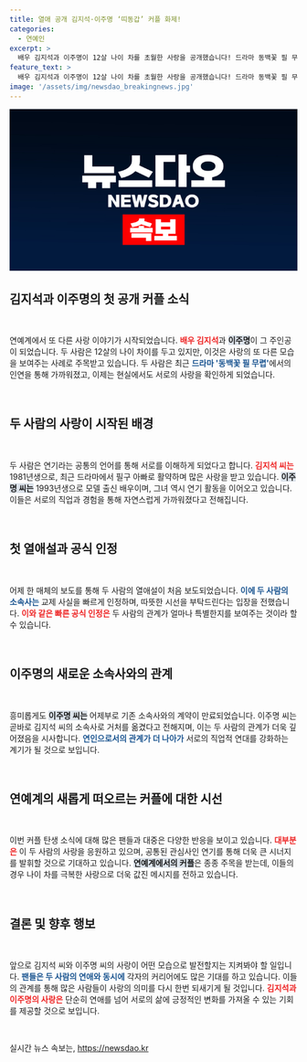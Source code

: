 ```yaml
---
title: 열애 공개 김지석·이주명 ‘띠동갑’ 커플 화제!
categories:
  - 연예인
excerpt: >
  배우 김지석과 이주명이 12살 나이 차를 초월한 사랑을 공개했습니다! 드라마 동백꽃 필 무렵의 필구 아빠가 모델 출신 배우와의 연애를 인정하며 화제를 모으고 있습니다. 이 커플의 로맨스에 대해 알아보세요!
feature_text: >
  배우 김지석과 이주명이 12살 나이 차를 초월한 사랑을 공개했습니다! 드라마 동백꽃 필 무렵의 필구 아빠가 모델 출신 배우와의 연애를 인정하며 화제를 모으고 있습니다. 이 커플의 로맨스에 대해 알아보세요!
image: '/assets/img/newsdao_breakingnews.jpg'
---
```


<p><img src="/assets/img/newsdao_breakingnews.jpg" alt="koreaapp 속보" /></p>

<h2 data-ke-size="size26">김지석과 이주명의 첫 공개 커플 소식</h2>

<p data-ke-size="size16">&nbsp;</p>

<p>연예계에서 또 다른 사랑 이야기가 시작되었습니다. <b><span style="color: #ee2323;">배우 김지석</span></b>과 <b><span style="background-color: #21538527;">이주명</span></b>이 그 주인공이 되었습니다. 두 사람은 12살의 나이 차이를 두고 있지만, 이것은 사랑의 또 다른 모습을 보여주는 사례로 주목받고 있습니다. 두 사람은 최근 <b><span style="color: #1a5490;">드라마 '동백꽃 필 무렵'</span></b>에서의 인연을 통해 가까워졌고, 이제는 현실에서도 서로의 사랑을 확인하게 되었습니다.</p>

<p data-ke-size="size16">&nbsp;</p>

<h2 data-ke-size="size26">두 사람의 사랑이 시작된 배경</h2>

<p data-ke-size="size16">&nbsp;</p>

<p>두 사람은 연기라는 공통의 언어를 통해 서로를 이해하게 되었다고 합니다. <b><span style="color: #ee2323;">김지석 씨는</span></b> 1981년생으로, 최근 드라마에서 필구 아빠로 활약하며 많은 사랑을 받고 있습니다. <b><span style="background-color: #21538527;">이주명 씨는</span></b> 1993년생으로 모델 출신 배우이며, 그녀 역시 연기 활동을 이어오고 있습니다. 이들은 서로의 직업과 경험을 통해 자연스럽게 가까워졌다고 전해집니다.</p>

<p data-ke-size="size16">&nbsp;</p>

<h2 data-ke-size="size26">첫 열애설과 공식 인정</h2>

<p data-ke-size="size16">&nbsp;</p>

<p>어제 한 매체의 보도를 통해 두 사람의 열애설이 처음 보도되었습니다. <b><span style="color: #1a5490;">이에 두 사람의 소속사는</span></b> 교제 사실을 빠르게 인정하며, 따뜻한 시선을 부탁드린다는 입장을 전했습니다. <b><span style="color: #ee2323;">이와 같은 빠른 공식 인정은</span></b> 두 사람의 관계가 얼마나 특별한지를 보여주는 것이라 할 수 있습니다.</p>

<p data-ke-size="size16">&nbsp;</p>

<h2 data-ke-size="size26">이주명의 새로운 소속사와의 관계</h2>

<p data-ke-size="size16">&nbsp;</p>

<p>흥미롭게도 <b><span style="background-color: #21538527;">이주명 씨는</span></b> 어제부로 기존 소속사와의 계약이 만료되었습니다. 이주명 씨는 곧바로 김지석 씨의 소속사로 거처를 옮겼다고 전해지며, 이는 두 사람의 관계가 더욱 깊어졌음을 시사합니다. <b><span style="color: #1a5490;">연인으로서의 관계가 더 나아가</span></b> 서로의 직업적 연대를 강화하는 계기가 될 것으로 보입니다.</p>

<p data-ke-size="size16">&nbsp;</p>

<h2 data-ke-size="size26">연예계의 새롭게 떠오르는 커플에 대한 시선</h2>

<p data-ke-size="size16">&nbsp;</p>

<p>이번 커플 탄생 소식에 대해 많은 팬들과 대중은 다양한 반응을 보이고 있습니다. <b><span style="color: #ee2323;">대부분은</span></b> 이 두 사람의 사랑을 응원하고 있으며, 공통된 관심사인 연기를 통해 더욱 큰 시너지를 발휘할 것으로 기대하고 있습니다. <b><span style="background-color: #21538527;">연예계에서의 커플</span></b>은 종종 주목을 받는데, 이들의 경우 나이 차를 극복한 사랑으로 더욱 값진 메시지를 전하고 있습니다.</p>

<p data-ke-size="size16">&nbsp;</p>

<h2 data-ke-size="size26">결론 및 향후 행보</h2>

<p data-ke-size="size16">&nbsp;</p>

<p>앞으로 김지석 씨와 이주명 씨의 사랑이 어떤 모습으로 발전할지는 지켜봐야 할 일입니다. <b><span style="color: #1a5490;">팬들은 두 사람의 연애와 동시에</span></b> 각자의 커리어에도 많은 기대를 하고 있습니다. 이들의 관계를 통해 많은 사람들이 사랑의 의미를 다시 한번 되새기게 될 것입니다. <b><span style="color: #ee2323;">김지석과 이주명의 사랑은</span></b> 단순히 연애를 넘어 서로의 삶에 긍정적인 변화를 가져올 수 있는 기회를 제공할 것으로 보입니다.</p>

<p data-ke-size="size16">&nbsp;</p>
실시간 뉴스 속보는, <a href="https://newsdao.kr" rel="dofollow">https://newsdao.kr</a>


